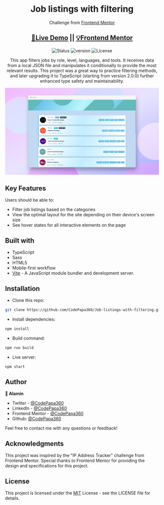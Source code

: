 <div align="center">

# Job listings with filtering

</div>
<div align="center">

Challenge from [Frontend Mentor](https://www.frontendmentor.io/challenges)

<h2>

[🚀Live Demo](https://job-listings-with-filtering-codepapa360.vercel.app)
||
[💡Frontend Mentor](https://www.frontendmentor.io/solutions/job-listings-with-filtering-custom-retouch-Lv6k8-oauf)

</h2>
</div>

<!-- Badges -->
<div align="center">

![Status](https://img.shields.io/badge/Status-Completed-success?style=flat)
![version](https://img.shields.io/github/package-json/v/CodePapa360/Convayto?color=blue)
![License](https://img.shields.io/badge/License-MIT-blue)

</div>

<!-- Brief -->
<p align="center">
This app filters jobs by role, level, languages, and tools. It receives data from a local JSON file and manipulates it conditionally to provide the most relevant results. This project was a great way to practice filtering methods, and later upgrading it to TypeScript (starting from version 2.0.0) further enhanced type safety and maintainability.
</p>

<!-- Screenshot -->
<a align="center" href="https://job-listings-with-filtering-codepapa360.vercel.app">

![Screenshot](./screenshots/job-listings-with-filtering-preview-codepapa360.png)

</a>

## Key Features

Users should be able to:

- Filter job listings based on the categories
- View the optimal layout for the site depending on their device's screen size
- See hover states for all interactive elements on the page

## Built with

- TypeScript
- Sass
- HTML5
- Mobile-first workflow
- [Vite](https://vitejs.dev/) - A JavaScript module bundler and development server.

## Installation

- Clone this repo:

```sh
git clone https://github.com/CodePapa360/Job-listings-with-filtering.git
```

- Install dependencies:

```sh
npm install
```

- Build command:

```sh
npm run build
```

- Live server:

```sh
npm start
```

## Author

<b>👤 Alamin</b>

- Twitter - [@CodePapa360](https://www.twitter.com/CodePapa360)
- LinkedIn - [@CodePapa360](https://www.linkedin.com/in/codepapa360)
- Frontend Mentor - [@CodePapa360](https://www.frontendmentor.io/profile/CodePapa360)
- Github: [@CodePapa360](https://github.com/codepapa360)

Feel free to contact me with any questions or feedback!

## Acknowledgments

This project was inspired by the "IP Address Tracker" challenge from Frontend Mentor. Special thanks to Frontend Mentor for providing the design and specifications for this project.

## License

This project is licensed under the [MIT](https://github.com/CodePapa360/Job-listings-with-filtering/blob/main/LICENSE.md) License - see the LICENSE file for details.

```

```
